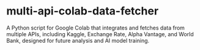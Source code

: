 # multi-api-colab-data-fetcher
A Python script for Google Colab that integrates and fetches data from multiple APIs, including Kaggle, Exchange Rate, Alpha Vantage, and World Bank, designed for future analysis and AI model training.
